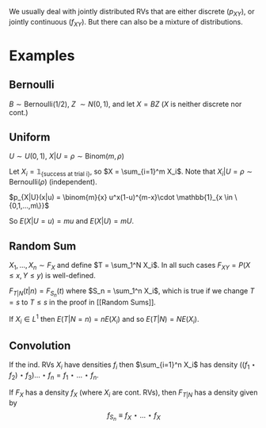 We usually deal with jointly distributed RVs that are either discrete $(p_{XY})$, or jointly continuous $(f_{XY})$. But there can also be a mixture of distributions.

# Examples

## Bernoulli

$B \sim \text{Bernoulli}(1/2)$,  $Z$ $\sim N(0,1)$,  and let $X = BZ$  ($X$ is neither discrete nor cont.)

## Uniform

$U \sim U(0,1)$,   $X|U=\rho \sim \text{Binom}(m,\rho)$ 

Let $X_i = \mathbb{1}_{\{\text{success at trial i}\}}$, so $X = \sum_{i=1}^m X_i$.  Note that $X_i | U = \rho \sim \text{Bernoulli}(\rho)$ (independent).

$p_{X|U}(x|u) = \binom{m}{x} u^x(1-u)^{m-x}\cdot \mathbb{1}_{x \in \{0,1,...,m\}}$

So $E(X|U=u) = mu$  and $E(X|U) = mU$. 

## Random Sum
$X_1,...,X_n \sim F_X$ and define $T = \sum_1^N X_i$. In all such cases $F_{XY} = P(X\leq x, Y\leq y)$ is well-defined. 

$F_{T|N}(t|n) = F_{S_n}(t)$ where $S_n = \sum_1^n X_i$, which is true if we change $T=s$ to $T\leq s$ in the proof in [[Random Sums]].

If $X_i \in L^1$ then $E(T|N=n) = nE(X_i)$ and so $E(T|N) = NE(X_i)$.

## Convolution
If the ind. RVs $X_i$ have densities $f_i$ then $\sum_{i=1}^n X_i$ has density $((f_1 \star f_2) \star f_3) ... \star f_n = f_1 \:\star\: ... \:\star\: f_n$.   

If $F_X$ has a density $f_X$ (where $X_i$ are cont. RVs), then $F_{T|N}$ has a density given by
$$f_{S_n} \equiv f_X \:\star \:...\:\star\:f_X$$